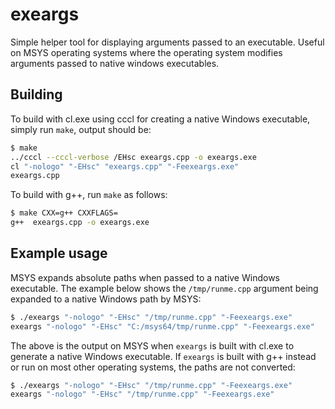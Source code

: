 # exeargs

Simple helper tool for displaying arguments passed to an executable.
Useful on MSYS operating systems where the operating system modifies arguments passed to native windows executables.

## Building
To build with cl.exe using cccl for creating a native Windows executable, simply run `make`, output should be:
```bash
$ make
../cccl --cccl-verbose /EHsc exeargs.cpp -o exeargs.exe
cl "-nologo" "-EHsc" "exeargs.cpp" "-Feexeargs.exe"
exeargs.cpp
```

To build with g++, run `make` as follows:
```bash
$ make CXX=g++ CXXFLAGS=
g++  exeargs.cpp -o exeargs.exe
```

## Example usage
MSYS expands absolute paths when passed to a native Windows executable. The example below shows the `/tmp/runme.cpp` argument being expanded to a native Windows path by MSYS:
```bash
$ ./exeargs "-nologo" "-EHsc" "/tmp/runme.cpp" "-Feexeargs.exe"
exeargs "-nologo" "-EHsc" "C:/msys64/tmp/runme.cpp" "-Feexeargs.exe"
```

The above is the output on MSYS when `exeargs` is built with cl.exe to generate a native Windows executable.
If `exeargs` is built with g++ instead or run on most other operating systems, the paths are not converted:

```bash
$ ./exeargs "-nologo" "-EHsc" "/tmp/runme.cpp" "-Feexeargs.exe"
exeargs "-nologo" "-EHsc" "/tmp/runme.cpp" "-Feexeargs.exe"
```

